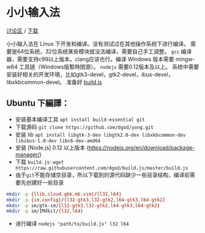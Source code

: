 # 小小输入法

[讨论区](http://yong.dgod.net/) / [下载](http://yongim.ys168.com/)

小小输入法在 Linux 下开发和编译。没有测试过在其他操作系统下进行编译。
需要是64位系统，32位系统某些模块就没法编译，需要自己手工调整。
`gcc` 编译器，需要支持c99以上版本。clang应该也行。编译 Windows 版本需要 mingw-w64 工具链（Windows版暫時閉源）。
`nodejs` 需要0.12版本及以上。
系统中需要安装好相关的开发环境，比如gtk3-devel，gtk2-devel，ibus-devel，libxkbcommon-devel。
准备好 [build.js](https://github.com/dgod/build.js)

## Ubuntu 下編譯：

- 安装基本编译工具 `apt install build-essential git`
- 下载源码 `git clone https://github.com/dgod/yong.git`
- 安装 lib `apt install libgtk-3-dev libgtk2.0-dev libxkbcommon-dev libibus-1.0-dev libc6-dev-amd64`
- 安装 [Node.js] 0.12 以上版本 (https://nodejs.org/en/download/package-manager/)
- 下载 `build.js`: `wget https://raw.githubusercontent.com/dgod/build.js/master/build.js`
- 由于`git`不能存储空目录，所以下载到的源代码缺少一些目录结构，编译前需要先创建好一些目录
```sh
mkdir -p {llib,cloud,gbk,mb,vim}/{l32,l64}
mkdir -p {im,config}/{l32-gtk3,l32-gtk2,l64-gtk3,l64-gtk2}
mkdir -p im/gtk-im/{l32-gtk3,l32-gtk2,l64-gtk3,l64-gtk2}
mkdir -p im/IMdkit/{l32,l64} 
```
- 进行编译 `nodejs "path/to/build.js" l32 l64`

